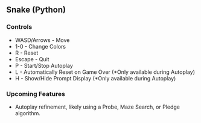 Snake (Python)
--------------

### Controls

*  WASD/Arrows - Move
*  1-0 - Change Colors
*  R - Reset
*  Escape - Quit
*  P - Start/Stop Autoplay
*  L - Automatically Reset on Game Over (*Only available during Autoplay)
*  H - Show/Hide Prompt Display (*Only available during Autoplay)

### Upcoming Features

*  Autoplay refinement, likely using a Probe, Maze Search, or Pledge algorithm.